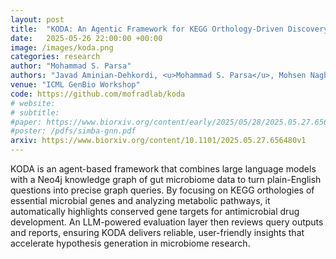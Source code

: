 ```yaml
---
layout: post
title:  "KODA: An Agentic Framework for KEGG Orthology-Driven Discovery of Antimicrobial Drug Targets in Gut Microbiome"
date:   2025-05-26 22:00:00 +00:00
image: /images/koda.png
categories: research
author: "Mohammad S. Parsa"
authors: "Javad Aminian-Dehkordi, <u>Mohammad S. Parsa</u>, Mohsen Naghipourfar, Mohammad Mofrad"
venue: "ICML GenBio Workshop"
code: https://github.com/mofradlab/koda
# website: 
# subtitle: 
#paper: https://www.biorxiv.org/content/early/2025/05/28/2025.05.27.656377
#poster: /pdfs/simba-gnn.pdf
arxiv: https://www.biorxiv.org/content/10.1101/2025.05.27.656480v1
---
```

KODA is an agent-based framework that combines large language models with a Neo4j knowledge graph of gut microbiome data to turn plain-English questions into precise graph queries. By focusing on KEGG orthologies of essential microbial genes and analyzing metabolic pathways, it automatically highlights conserved gene targets for antimicrobial drug development. An LLM-powered evaluation layer then reviews query outputs and reports, ensuring KODA delivers reliable, user-friendly insights that accelerate hypothesis generation in microbiome research.
